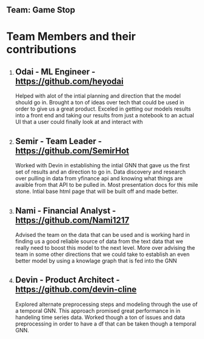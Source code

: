## Team: Game Stop 

# Team Members and their contributions 
1. Odai - ML Engineer - https://github.com/heyodai
   -
   Helped with alot of the intial planning and direction that the model should go in. Brought a ton of ideas over tech that could be used in order to give us a great product. Exceled in getting our models results into a front end and taking our results from just a notebook to an actual UI that a user could finally look at and interact with 
3. Semir - Team Leader - https://github.com/SemirHot
   -
   Worked with Devin in establishing the intial GNN that gave us the first set of results and an direction to go in. Data discovery and research over pulling in data from yfinance api and knowing what things are avaible from that API to be pulled in. Most presentation docs for this mile stone. Intial base html page that will be built off and made better.
5. Nami - Financial Analyst - https://github.com/Nami1217
   -
   Advised the team on the data that can be used and is working hard in finding us a good reliable source of data from the text data that we really need to boost this model to the next level. More over advising the team in some other directions that we could take to establish an even better model by using a knowlage graph that is fed into the GNN
7. Devin - Product Architect - https://github.com/devin-cline
   -
   Explored alternate preprocessing steps and modeling through the use of a temporal GNN. This approach promised great performance in in handeling time series data. Worked though a ton of issues and data preprocessing in order to have a df that can be taken though a temporal GNN.
